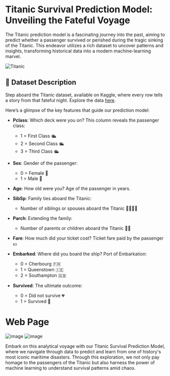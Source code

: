 # Titanic Survival Prediction Model: Unveiling the Fateful Voyage

The Titanic prediction model is a fascinating journey into the past, aiming to predict whether a passenger survived or perished during the tragic sinking of the Titanic. This endeavor utilizes a rich dataset to uncover patterns and insights, transforming historical data into a modern machine-learning marvel.

![Titanic](https://upload.wikimedia.org/wikipedia/commons/6/6e/St%C3%B6wer_Titanic.jpg)

## 🚢 Dataset Description

Step aboard the Titanic dataset, available on Kaggle, where every row tells a story from that fateful night. Explore the data [here](https://www.kaggle.com/datasets/yasserh/titanic-dataset).

Here’s a glimpse of the key features that guide our prediction model:

- **Pclass**: Which deck were you on? This column reveals the passenger class:
  - 1 = First Class 🛳️
  - 2 = Second Class 🛳️
  - 3 = Third Class 🛳️

- **Sex**: Gender of the passenger:
  - 0 = Female 👩
  - 1 = Male 👨

- **Age**: How old were you? Age of the passenger in years.

- **SibSp**: Family ties aboard the Titanic:
  - Number of siblings or spouses aboard the Titanic 👨‍👩‍👧‍👦

- **Parch**: Extending the family:
  - Number of parents or children aboard the Titanic 👵👴

- **Fare**: How much did your ticket cost? Ticket fare paid by the passenger 💷

- **Embarked**: Where did you board the ship? Port of Embarkation:
  - 0 = Cherbourg 🇫🇷
  - 1 = Queenstown 🇮🇪
  - 2 = Southampton 🇬🇧

- **Survived**: The ultimate outcome:
  - 0 = Did not survive 💔
  - 1 = Survived 💖


# Web Page 
![image](https://github.com/MirAb-77/Titanic-Survival-Prediction/assets/169236743/6596e1c8-5243-4c14-8bc9-f363dc78ef46)
![image](https://github.com/MirAb-77/Titanic-Survival-Prediction/assets/169236743/951d99bd-e8eb-4fa0-ac33-43db3cbf1f0f)


Embark on this analytical voyage with our Titanic Survival Prediction Model, where we navigate through data to predict and learn from one of history's most iconic maritime disasters. Through this exploration, we not only pay homage to the passengers of the Titanic but also harness the power of machine learning to understand survival patterns amid chaos.
